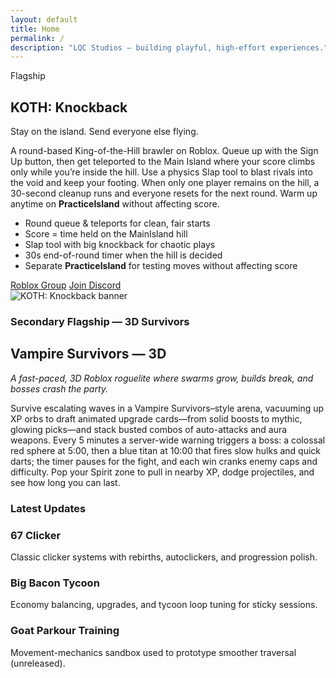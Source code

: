 ```yaml
---
layout: default
title: Home
permalink: /
description: "LQC Studios — building playful, high-effort experiences."
---
```


<section class="hero reveal">
  <div class="card">
    <span class="kicker">Flagship</span>
    <h1>KOTH: Knockback</h1>
    <p class="tagline">Stay on the island. Send everyone else flying.</p>
    <p class="muted">
      A round-based King-of-the-Hill brawler on Roblox. Queue up with the Sign Up button, then get
      teleported to the Main Island where your score climbs only while you’re inside the hill. Use a
      physics Slap tool to blast rivals into the void and keep your footing. When only one player
      remains on the hill, a 30-second cleanup runs and everyone resets for the next round. Warm up
      anytime on <strong>PracticeIsland</strong> without affecting score.
    </p>
    <ul>
      <li>Round queue & teleports for clean, fair starts</li>
      <li>Score = time held on the MainIsland hill</li>
      <li>Slap tool with big knockback for chaotic plays</li>
      <li>30s end-of-round timer when the hill is decided</li>
      <li>Separate <strong>PracticeIsland</strong> for testing moves without affecting score</li>
    </ul>
    <div class="cta-row">
      <a class="btn btn--solid" href="https://www.roblox.com/share/g/5641441" target="_blank" rel="noopener">Roblox Group</a>
      <a class="btn btn--ghost" href="https://discord.gg/eFWCcxUbE7" target="_blank" rel="noopener">Join Discord</a>
    </div>
  </div>
  <!-- IMPORTANT: double braces {{ ... }} so Jekyll renders the image path -->
  <div class="media reveal"><img src="{{ "/assets/img/og-image.png" | relative_url }}" alt="KOTH: Knockback banner" /></div>
</section>

<div class="hr"></div>

### Secondary Flagship — 3D Survivors
<div class="featured reveal">
  <div>
    <h2>Vampire Survivors — 3D</h2>
    <p class="muted"><em>A fast-paced, 3D Roblox roguelite where swarms grow, builds break, and bosses crash the party.</em></p>
    <p class="muted">
      Survive escalating waves in a Vampire Survivors–style arena, vacuuming up XP orbs to draft animated upgrade cards—from solid boosts to mythic, glowing picks—and stack busted combos of auto-attacks and aura weapons. Every 5 minutes a server-wide warning triggers a boss: a colossal red sphere at 5:00, then a blue titan at 10:00 that fires slow hulks and quick darts; the timer pauses for the fight, and each win cranks enemy caps and difficulty. Pop your Spirit zone to pull in nearby XP, dodge projectiles, and see how long you can last.
    </p>
  </div>
  <div class="media"></div>
</div>

<div class="hr"></div>

### Latest Updates
<div class="grid">
  <article class="card reveal">
    <h3>67 Clicker</h3>
    <p class="muted">Classic clicker systems with rebirths, autoclickers, and progression polish.</p>
  </article>
  <article class="card reveal">
    <h3>Big Bacon Tycoon</h3>
    <p class="muted">Economy balancing, upgrades, and tycoon loop tuning for sticky sessions.</p>
  </article>
  <article class="card reveal">
    <h3>Goat Parkour Training</h3>
    <p class="muted">Movement-mechanics sandbox used to prototype smoother traversal (unreleased).</p>
  </article>
</div>
